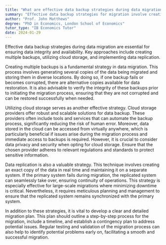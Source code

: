 ```yaml
---
title: "What are effective data backup strategies during data migration?"
summary: "Effective data backup strategies for migration involve creating multiple backups, utilizing cloud storage, and implementing data replication to ensure data safety and accessibility."
author: "Prof. John Matthews"
degree: "PhD in Economics, London School of Economics"
tutor_type: "IB Economics Tutor"
date: 2024-01-29
---
```


Effective data backup strategies during data migration are essential for ensuring data integrity and availability. Key approaches include creating multiple backups, utilizing cloud storage, and implementing data replication.

Creating multiple backups is a fundamental strategy in data migration. This process involves generating several copies of the data being migrated and storing them in diverse locations. By doing so, if one backup fails or becomes corrupted, there are alternative copies available for data restoration. It is also advisable to verify the integrity of these backups prior to initiating the migration process, ensuring that they are not corrupted and can be restored successfully when needed.

Utilizing cloud storage serves as another effective strategy. Cloud storage providers offer robust and scalable solutions for data backup. These providers often include tools and services that can automate the backup process, significantly reducing the risk of human error. Moreover, data stored in the cloud can be accessed from virtually anywhere, which is particularly beneficial if issues arise during the migration process and immediate access to backups is required. However, it is crucial to consider data privacy and security when opting for cloud storage. Ensure that the chosen provider adheres to relevant regulations and standards to protect sensitive information.

Data replication is also a valuable strategy. This technique involves creating an exact copy of the data in real time and maintaining it on a separate system. If the primary system fails during migration, the replicated system can seamlessly take over, ensuring continuity of operations. This strategy is especially effective for large-scale migrations where minimizing downtime is critical. Nevertheless, it requires meticulous planning and management to ensure that the replicated system remains synchronized with the primary system.

In addition to these strategies, it is vital to develop a clear and detailed migration plan. This plan should outline a step-by-step process for the migration, include a timeline, and establish a contingency plan to address potential issues. Regular testing and validation of the migration process can also help to identify potential problems early on, facilitating a smooth and successful migration.
    